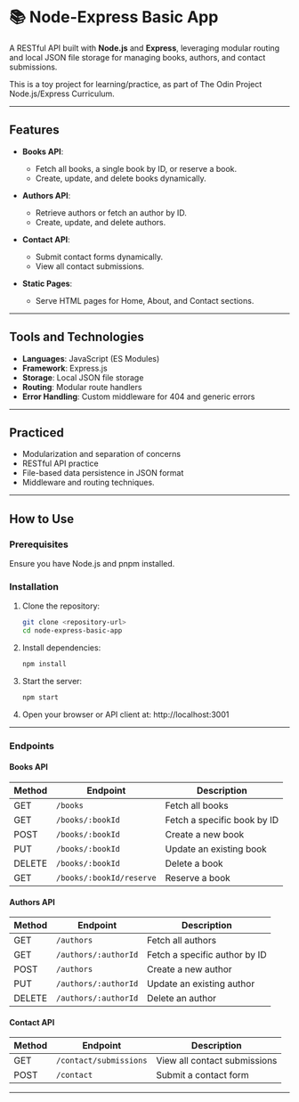 # 📚 Node-Express Basic App

A RESTful API built with **Node.js** and **Express**, leveraging modular routing and local JSON file storage for managing books, authors, and contact submissions.

This is a toy project for learning/practice, as part of The Odin Project Node.js/Express Curriculum.

---

## Features

- **Books API**:

  - Fetch all books, a single book by ID, or reserve a book.
  - Create, update, and delete books dynamically.

- **Authors API**:

  - Retrieve authors or fetch an author by ID.
  - Create, update, and delete authors.

- **Contact API**:

  - Submit contact forms dynamically.
  - View all contact submissions.

- **Static Pages**:
  - Serve HTML pages for Home, About, and Contact sections.

---

## Tools and Technologies

- **Languages**: JavaScript (ES Modules)
- **Framework**: Express.js
- **Storage**: Local JSON file storage
- **Routing**: Modular route handlers
- **Error Handling**: Custom middleware for 404 and generic errors

---

## Practiced

- Modularization and separation of concerns
- RESTful API practice
- File-based data persistence in JSON format
- Middleware and routing techniques.

---

## How to Use

### Prerequisites

Ensure you have Node.js and pnpm installed.

### Installation

1. Clone the repository:

   ```bash
   git clone <repository-url>
   cd node-express-basic-app
   ```

2. Install dependencies:
   ```bash
   npm install
   ```
3. Start the server:
   ```bash
   npm start
   ```
4. Open your browser or API client at: http://localhost:3001

---

### Endpoints

#### **Books API**

| Method | Endpoint                 | Description                 |
| ------ | ------------------------ | --------------------------- |
| GET    | `/books`                 | Fetch all books             |
| GET    | `/books/:bookId`         | Fetch a specific book by ID |
| POST   | `/books/:bookId`         | Create a new book           |
| PUT    | `/books/:bookId`         | Update an existing book     |
| DELETE | `/books/:bookId`         | Delete a book               |
| GET    | `/books/:bookId/reserve` | Reserve a book              |

#### **Authors API**

| Method | Endpoint             | Description                   |
| ------ | -------------------- | ----------------------------- |
| GET    | `/authors`           | Fetch all authors             |
| GET    | `/authors/:authorId` | Fetch a specific author by ID |
| POST   | `/authors`           | Create a new author           |
| PUT    | `/authors/:authorId` | Update an existing author     |
| DELETE | `/authors/:authorId` | Delete an author              |

#### **Contact API**

| Method | Endpoint               | Description                  |
| ------ | ---------------------- | ---------------------------- |
| GET    | `/contact/submissions` | View all contact submissions |
| POST   | `/contact`             | Submit a contact form        |

---
